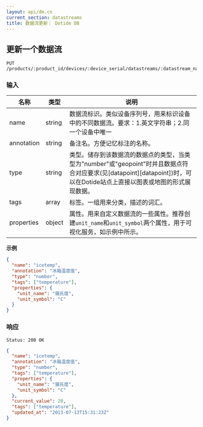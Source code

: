 ```yaml
---
layout: api/dm.cn
current_section: datastreams
title: 数据流更新｜ Dotide DB
---
```


## 更新一个数据流

    PUT /products/:product_id/devices/:device_serial/datastreams/:datastream_name

### 输入

| 名称        | 类型    | 说明 |
| ---------- | ------ | ------------------------------------------------------ |
| name       | string | 数据流标识。类似设备序列号，用来标识设备中的不同数据流。要求：1.英文字符串；2.同一个设备中唯一 |
| annotation | string | 备注名。方便记忆标注的名称。 |
| type       | string | 类型。储存到该数据流的数据点的类型，当类型为"number"或"geopoint"时并且数据点符合对应要求(见[datapoint][datapoint])时，可以在Dotide站点上直接以图表或地图的形式展现数据。 |
| tags       | array  | 标签。一组用来分类，描述的词汇。 |
| properties | object   | 属性。用来自定义数据流的一些属性。推荐创建`unit_name`和`unit_symbol`两个属性，用于可视化服务，如示例中所示。 |

**示例**

```json
{
  "name": "icetemp",
  "annotation": "冰箱温度值",
  "type": "number",
  "tags": ["temperature"],
  "properties": {
    "unit_name": "摄氏度",
    "unit_symbol": "C"
  }
}
```

### 响应

    Status: 200 OK

```json
{
  "name": "icetemp",
  "annotation": "冰箱温度值",
  "type": "number",
  "tags": ["temperature"],
  "properties": {
    "unit_name": "摄氏度",
    "unit_symbol": "C"
  },
  "current_value": 20,
  "tags": ["temperature"],
  "updated_at": "2013-07-13T15:31:23Z"
}
```

